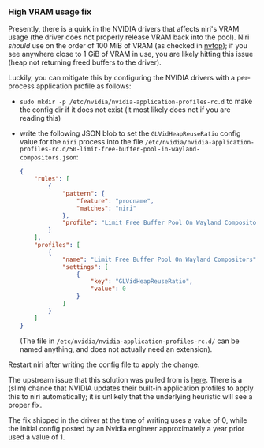 ### High VRAM usage fix

Presently, there is a quirk in the NVIDIA drivers that affects niri's VRAM usage (the driver does not properly release VRAM back into the pool). Niri *should* use on the order of 100 MiB of VRAM (as checked in [nvtop](https://github.com/Syllo/nvtop)); if you see anywhere close to 1 GiB of VRAM in use, you are likely hitting this issue (heap not returning freed buffers to the driver).

Luckily, you can mitigate this by configuring the NVIDIA drivers with a per-process application profile as follows:

* `sudo mkdir -p /etc/nvidia/nvidia-application-profiles-rc.d` to make the config dir if it does not exist (it most likely does not if you are reading this)
* write the following JSON blob to set the `GLVidHeapReuseRatio` config value for the `niri` process into the file `/etc/nvidia/nvidia-application-profiles-rc.d/50-limit-free-buffer-pool-in-wayland-compositors.json`:
    
    ```json
    {
        "rules": [
            {
                "pattern": {
                    "feature": "procname",
                    "matches": "niri"
                },
                "profile": "Limit Free Buffer Pool On Wayland Compositors"
            }
        ],
        "profiles": [
            {
                "name": "Limit Free Buffer Pool On Wayland Compositors",
                "settings": [
                    {
                        "key": "GLVidHeapReuseRatio",
                        "value": 0
                    }
                ]
            }
        ]
    }
    ```
    
    (The file in `/etc/nvidia/nvidia-application-profiles-rc.d/` can be named anything, and does not actually need an extension).

Restart niri after writing the config file to apply the change.

The upstream issue that this solution was pulled from is [here](https://github.com/NVIDIA/egl-wayland/issues/126#issuecomment-2379945259). There is a (slim) chance that NVIDIA updates their built-in application profiles to apply this to niri automatically; it is unlikely that the underlying heuristic will see a proper fix.

The fix shipped in the driver at the time of writing uses a value of 0, while the initial config posted by an Nvidia engineer approximately a year prior used a value of 1. 

